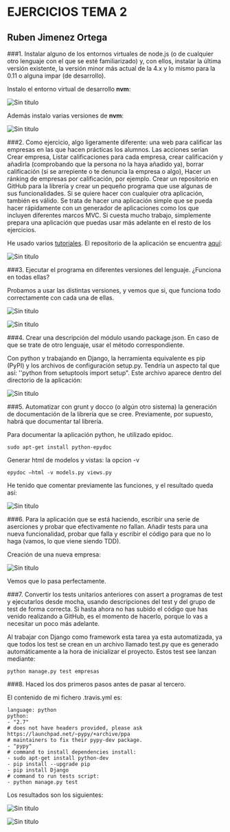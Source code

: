 <h1>EJERCICIOS TEMA 2</h1>
<h2>Ruben Jimenez Ortega</h2>

###1. Instalar alguno de los entornos virtuales de node.js (o de cualquier otro lenguaje con el que se esté familiarizado) y, con ellos, instalar la última versión existente, la versión minor más actual de la 4.x y lo mismo para la 0.11 o alguna impar (de desarrollo).

Instalo el entorno virtual de desarrollo __nvm__:

![Sin titulo](Imagenes_T2/1.png)

Además instalo varias versiones de __nvm__:

![Sin titulo](Imagenes_T2/2.png)

###2. Como ejercicio, algo ligeramente diferente: una web para calificar las empresas en las que hacen prácticas los alumnos. Las acciones serían Crear empresa, Listar calificaciones para cada empresa, crear calificación y añadirla (comprobando que la persona no la haya añadido ya), borrar calificación (si se arrepiente o te denuncia la empresa o algo), Hacer un ránking de empresas por calificación, por ejemplo. Crear un repositorio en GitHub para la librería y crear un pequeño programa que use algunas de sus funcionalidades. Si se quiere hacer con cualquier otra aplicación, también es válido. Se trata de hacer una aplicación simple que se pueda hacer rápidamente con un generador de aplicaciones como los que incluyen diferentes marcos MVC. Si cuesta mucho trabajo, simplemente prepara una aplicación que puedas usar más adelante en el resto de los ejercicios.

He usado varios [tutoriales](http://codehero.co/nodejs-y-express-instalacion-e-iniciacion/). El repositorio de la aplicación se encuentra [aquí](https://github.com/rubenjo7/empresas_IV):

![Sin titulo](Imagenes_T2/3.png)

###3. Ejecutar el programa en diferentes versiones del lenguaje. ¿Funciona en todas ellas?

Probamos a usar las distintas versiones, y vemos que si, que funciona todo correctamente con cada una de ellas.

![Sin titulo](Imagenes_T2/4.png)

![Sin titulo](Imagenes_T2/5.png)

###4. Crear una descripción del módulo usando package.json. En caso de que se trate de otro lenguaje, usar el método correspondiente.

Con python y trabajando en Django, la herramienta equivalente es pip (PyPI) y los archivos de configuración setup.py. Tendría un aspecto tal que así: ''python from setuptools import setup". Este archivo aparece dentro del directorio de la aplicación:

![Sin titulo](Imagenes_T2/6.png)

###5. Automatizar con grunt y docco (o algún otro sistema) la generación de documentación de la librería que se cree. Previamente, por supuesto, habrá que documentar tal librería.

Para documentar la aplicación python, he utilizado epidoc.

    sudo apt-get install python-epydoc

Generar html de modelos y vistas: la opcion -v

    epydoc –html -v models.py views.py

He tenido que comentar previamente las funciones, y el resultado queda así:

![Sin titulo](Imagenes_T2/7.png)

###6. Para la aplicación que se está haciendo, escribir una serie de aserciones y probar que efectivamente no fallan. Añadir tests para una nueva funcionalidad, probar que falla y escribir el código para que no lo haga (vamos, lo que viene siendo TDD).

Creación de una nueva empresa:

![Sin titulo](Imagenes_T2/8.png)

Vemos que lo pasa perfectamente.

###7. Convertir los tests unitarios anteriores con assert a programas de test y ejecutarlos desde mocha, usando descripciones del test y del grupo de test de forma correcta. Si hasta ahora no has subido el código que has venido realizando a GitHub, es el momento de hacerlo, porque lo vas a necesitar un poco más adelante.

Al trabajar con Django como framework esta tarea ya esta automatizada, ya que todos los test se crean en un archivo llamado test.py que es generado automáticamente a la hora de inicializar el proyecto. Estos test see lanzan mediante:

    python manage.py test empresas

###8. Haced los dos primeros pasos antes de pasar al tercero.

El contenido de mi fichero .travis.yml es:

    language: python
    python:
    - "2.7"
    # does not have headers provided, please ask https://launchpad.net/~pypy/+archive/ppa
    # maintainers to fix their pypy-dev package.
    - "pypy"
    # command to install dependencies install:
    - sudo apt-get install python-dev
    - pip install --upgrade pip
    - pip install Django
    # command to run tests script:
    - python manage.py test

Los resultados son los siguientes:

![Sin titulo](Imagenes_T2/9.png)

![Sin titulo](Imagenes_T2/10.png)
